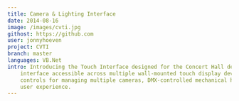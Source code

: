 ```yaml
---
title: Camera & Lighting Interface
date: 2014-08-16
image: /images/cvti.jpg
githost: https://github.com
user: jonnyhoeven
project: CVTI
branch: master
languages: VB.Net
intro: Introducing the Touch Interface designed for the Concert Hall de Doelen, offering a user-friendly and intuitive
    interface accessible across multiple wall-mounted touch display devices. This innovative system features integrated
    controls for managing multiple cameras, DMX-controlled mechanical hatches and lighting programs, enhancing the overall
    user experience.
---
```

<script setup>
import ArticleItem from '/components/articleItem.vue';
</script>
<ArticleItem :frontmatter="$frontmatter"/>
